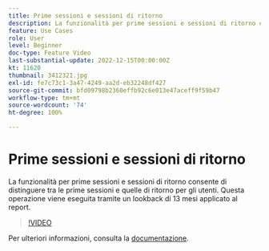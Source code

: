 ```yaml
---
title: Prime sessioni e sessioni di ritorno
description: La funzionalità per prime sessioni e sessioni di ritorno consente di distinguere tra le prime sessioni e quelle di ritorno per gli utenti. Questa operazione viene eseguita tramite un lookback di 13 mesi applicato al report.
feature: Use Cases
role: User
level: Beginner
doc-type: Feature Video
last-substantial-update: 2022-12-15T00:00:00Z
kt: 11620
thumbnail: 3412321.jpg
exl-id: fe7c73c1-3a47-4249-aa2d-eb32248df427
source-git-commit: bfd09798b2360effb92c6e013e47aceff9f59b47
workflow-type: tm+mt
source-wordcount: '74'
ht-degree: 100%

---
```


# Prime sessioni e sessioni di ritorno

La funzionalità per prime sessioni e sessioni di ritorno consente di distinguere tra le prime sessioni e quelle di ritorno per gli utenti. Questa operazione viene eseguita tramite un lookback di 13 mesi applicato al report.

>[!VIDEO](https://video.tv.adobe.com/v/3412321/?quality=12&learn=on)

Per ulteriori informazioni, consulta la [documentazione](https://experienceleague.adobe.com/docs/analytics-platform/using/cja-usecases/data-views/data-views-usecases.html?lang=it#new-repeat).
